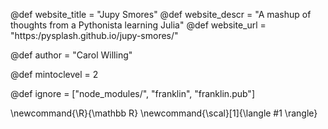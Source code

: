 <!--
Add here global page variables to use throughout your
website.
The website_* must be defined for the RSS to work
-->
@def website_title = "Jupy Smores"
@def website_descr = "A mashup of thoughts from a Pythonista learning Julia"
@def website_url   = "https:/pysplash.github.io/jupy-smores/"

@def author = "Carol Willing"

@def mintoclevel = 2

<!--
Add here files or directories that should be ignored by Franklin, otherwise
these files might be copied and, if markdown, processed by Franklin which
you might not want. Indicate directories by ending the name with a `/`.
-->
@def ignore = ["node_modules/", "franklin", "franklin.pub"]

<!--
Add here global latex commands to use throughout your
pages. It can be math commands but does not need to be.
For instance:
* \newcommand{\phrase}{This is a long phrase to copy.}
-->
\newcommand{\R}{\mathbb R}
\newcommand{\scal}[1]{\langle #1 \rangle}
